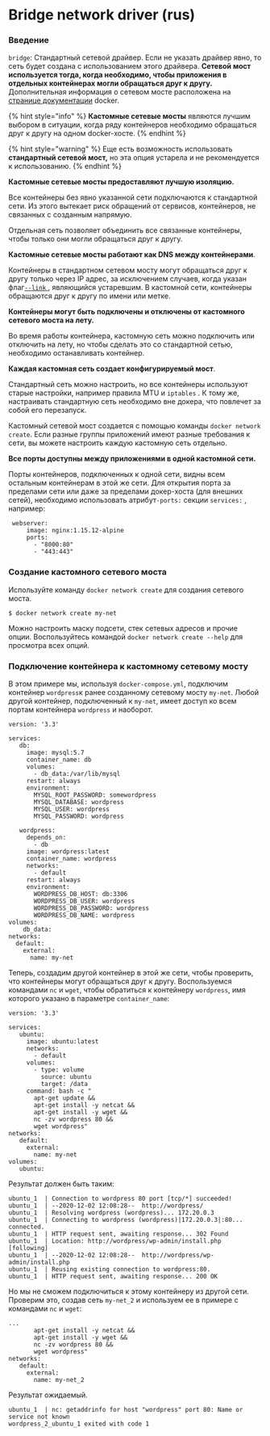# Bridge network driver \(rus\)

### Введение

`bridge`: Стандартный сетевой драйвер. Если не указать драйвер явно, то сеть будет создана с использованием этого драйвера. **Сетевой мост используется тогда, когда необходимо, чтобы приложения в отдельных контейнерах могли обращаться друг к другу.** Дополнительная информация о сетевом мосте расположена на [странице документации](https://docs.docker.com/network/bridge/) docker.

{% hint style="info" %}
**Кастомные сетевые мосты** являются лучшим выбором в ситуации, когда ряду контейнеров необходимо обращаться друг к другу на одном docker-хосте. 
{% endhint %}

{% hint style="warning" %}
Еще есть возможность использовать **стандартный сетевой мост,** но эта опция устарела и не рекомендуется к использованию. 
{% endhint %}

**Кастомные сетевые мосты предоставляют лучшую изоляцию.** 

Все контейнеры без явно указанной сети подключаются к стандартной сети. Из этого вытекает риск обращений от сервисов, контейнеров, не связанных с созданным напрямую.

Отдельная сеть позволяет объединить все связанные контейнеры, чтобы только они могли обращаться друг к другу. 

**Кастомные сетевые мосты работают как DNS между контейнерами**.

Контейнеры в стандартном сетевом мосту могут обращаться друг к другу только через IP адрес, за исключением случаев, когда указан флаг[`--link` ](https://docs.docker.com/network/links/), являющийся устаревшим. В кастомной сети,  контейнеры обращаются друг к другу по имени или метке.

**Контейнеры могут быть подключены и отключены от кастомного сетевого моста на лету.** 

Во время работы контейнера, кастомную сеть можно подключить или отключить на лету, но чтобы сделать это со стандартной сетью, необходимо останавливать контейнер.

**Каждая кастомная сеть создает конфигурируемый мост**.

Стандартный сеть можно настроить, но все контейнеры используют старые настройки, например  правила MTU и `iptables` . К тому же, настраивать стандартную сеть необходимо вне докера, что повлечет за собой его перезапуск. 

Кастомный сетевой мост создается с помощью команды `docker network create`. Если разные группы приложений имеют разные требования к сети, вы можете настроить каждую кастомную сеть отдельно.

**Все порты доступны между приложениями в одной кастомной сети.**

Порты контейнеров, подключенных к одной сети, видны всем остальным контейнерам в этой же сети. Для открытия порта за пределами сети или даже за пределами докер-хоста \(для внешних сетей\), необходимо использовать атрибут`-ports:` секции `services:` , например:

```text
 webserver:
     image: nginx:1.15.12-alpine
     ports:
       - "8000:80"
       - "443:443"
```

###  <a id="manage-a-user-defined-bridge"></a>

### Создание кастомного сетевого моста <a id="manage-a-user-defined-bridge"></a>

Используйте команду `docker network create` для создания сетевого моста.

```text
$ docker network create my-net
```

Можно настроить маску подсети, стек сетевых адресов и прочие опции. Воспользуйтесь командой `docker network create --help` для просмотра всех опций.

### Подключение контейнера к кастомному сетевому мосту <a id="connect-a-container-to-a-user-defined-bridge"></a>

В этом примере мы, используя `docker-compose.yml`, подключим контейнер `wordpress`к ранее созданному сетевому мосту `my-net`.  Любой другой контейнер, подключенный к  `my-net`, имеет доступ ко всем портам контейнера `wordpress` и наоборот.                                                                                                                                                                                                                           

```text
version: '3.3'

services:
   db:
     image: mysql:5.7
     container_name: db       
     volumes:
       - db_data:/var/lib/mysql
     restart: always
     environment:
       MYSQL_ROOT_PASSWORD: somewordpress
       MYSQL_DATABASE: wordpress
       MYSQL_USER: wordpress
       MYSQL_PASSWORD: wordpress

   wordpress:
     depends_on:
       - db
     image: wordpress:latest
     container_name: wordpress
     networks:
       - default
     restart: always
     environment:
       WORDPRESS_DB_HOST: db:3306
       WORDPRESS_DB_USER: wordpress
       WORDPRESS_DB_PASSWORD: wordpress
       WORDPRESS_DB_NAME: wordpress
volumes:
    db_data:
networks:
  default:
    external:
      name: my-net
```

Теперь, создадим другой контейнер в этой же сети, чтобы проверить, что контейнеры могут обращаться друг к другу. Воспользуемся командами  `nc` и  `wget`, чтобы обратиться к контейнеру `wordpress`, имя которого указано в параметре `container_name`:

```text
version: '3.3'

services:
   ubuntu:
     image: ubuntu:latest
     networks:
       - default
     volumes:
       - type: volume
         source: ubuntu
         target: /data
     command: bash -c "
       apt-get update &&
       apt-get install -y netcat &&
       apt-get install -y wget &&
       nc -zv wordpress 80 &&
       wget wordpress"
networks:
   default:
     external:
       name: my-net  
volumes:
   ubuntu:
```

Результат должен быть таким:

```text
ubuntu_1  | Connection to wordpress 80 port [tcp/*] succeeded!
ubuntu_1  | --2020-12-02 12:08:28--  http://wordpress/
ubuntu_1  | Resolving wordpress (wordpress)... 172.20.0.3
ubuntu_1  | Connecting to wordpress (wordpress)|172.20.0.3|:80... connected.
ubuntu_1  | HTTP request sent, awaiting response... 302 Found
ubuntu_1  | Location: http://wordpress/wp-admin/install.php [following]
ubuntu_1  | --2020-12-02 12:08:28--  http://wordpress/wp-admin/install.php
ubuntu_1  | Reusing existing connection to wordpress:80.
ubuntu_1  | HTTP request sent, awaiting response... 200 OK
```

Но мы не сможем подключиться к этому контейнеру из другой сети. Проверим это, создав сеть  `my-net_2` и используем ее в примере с командами `nc` и `wget`: 

```text
...
       apt-get install -y netcat &&
       apt-get install -y wget &&
       nc -zv wordpress 80 &&
       wget wordpress"
networks:
   default:
     external:
       name: my-net_2
```

Результат ожидаемый. 

```text
ubuntu_1  | nc: getaddrinfo for host "wordpress" port 80: Name or service not known
wordpress_2_ubuntu_1 exited with code 1
```



